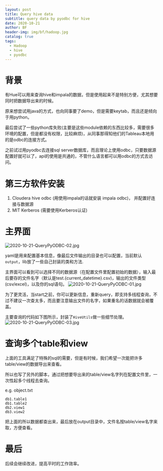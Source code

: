 ```yaml
---
layout: post
title: Query hive data
subtitle: query data by pyodbc for hive
date: 2020-10-21
author: BF
header-img: img/bf/hadoop.jpg
catalog: true
tags:
  - Hadoop
  - hive
  - pyodbc
---
```


# 背景

有Hue可以用来查询hive和impala的数据，但是使用起来不是特别方便，尤其想要同时把数据导出来的时候。

原来想尝试用java的方式，也向同事要了demo，但是需要keytab，而且还是倾向于用python。

最后尝试了一些python库失败(主要是这些module依赖的东西比较多，需要很多环境的配置，但是都没有权限，比较麻烦)，从同事那得知他们的Tableau本地用的是odbc的连接方式。

之前试过用pyodbc去连接sql server数据库，而且理论上使用odbc，只要数据源配置好就可以了，api的使用是共通的，不管什么语言都可以用odbc的方式去访问。
<!-- more -->
# 第三方软件安装
1. Cloudera hive odbc (用使用impala的话就安装 impala odbc)， 并配置好连接与数据源
2. MIT Kerberos (需要使用Kerberos认证)

# 主界面
![2020-10-21-QueryPyODBC-02.jpg](/img/post/2020/10/2020-10-21-QueryPyODBC-02.jpg)

yaml是用来配置基本信息，像最后文件输出的目录也可以配置，当前默认`output`，lib放了一些自己封装的类和方法.

主界面可以看到可以选择不同的数据源（在配置文件里配置初始的数据），输入最后要存的文件名字（默认是test.{current_datetime}.csv)，输出的文件类型(csv/excel)，以及你的sql语句。
![2020-10-21-QueryPyODBC-01.jpg](/img/post/2020/10/2020-10-21-QueryPyODBC-01.jpg)

为了更灵活，当start之前，你可以更新信息，重新query，即支持多线程查询，不过不建议一次查太多，而且要注意输出文件的名字，如果重名的话数据就会被覆盖。

主要查询的代码如下图所示，封装了`HiveUtils`做一些细节处理。
![2020-10-21-QueryPyODBC-03.jpg](/img/post/2020/10/2020-10-21-QueryPyODBC-03.jpg)


# 查询多个table和view

上面的工具满足了特殊的sql的需要，但是有时候，我们希望一次能把许多table/view的数据导出来查看。

所以也写了另外的脚本，通过把想要导出来的table/view名字列在配置文件里，一次性起多个线程去查询。

e.g. object.txt
```
db1.table1
db1.table2
db2.view1
db3.view2
```
把上面的所以数据都查出来，最后放在output目录中，文件名按table/view名字来取，方便查看。

# 最后

后续会继续改进，提高平时的工作效率。